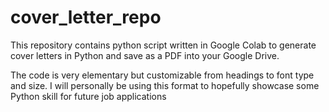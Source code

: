# cover_letter_repo
This repository contains python script written in Google Colab to generate cover letters in Python and save as a PDF into your Google Drive.

The code is very elementary but customizable from headings to font type and size. I will personally be using this format to hopefully showcase some Python skill for future job applications
